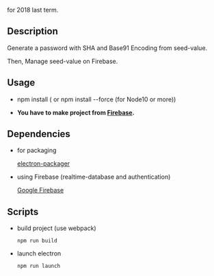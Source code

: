 for 2018 last term.

## Description

 Generate a password with SHA and Base91 Encoding from seed-value.

 Then, Manage seed-value on Firebase.

## Usage

 * npm install ( or npm install --force (for Node10 or more))

 * **You have to make project from [Firebase](https://firebase.google.com/).**

## Dependencies 

 * for packaging

    [electron-packager](https://github.com/electron-userland/electron-packager)

 * using Firebase (realtime-database and authentication)

    [Google Firebase](https://firebase.google.com/)

## Scripts

* build project (use webpack)

    `npm run build`

* launch electron 

    `npm run launch`

